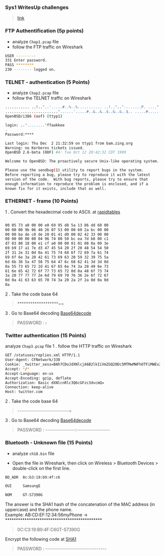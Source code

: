 ### Sys1 WritesUp challenges

> [link](https://www.root-me.org/)

### FTP Authentification (5p points)

- analyze `Chap1.pcap` file
- follow the FTP traffic on Wireshark

```sh
USER ---------
331 Enter password.
PASS ********
230 -------- logged on.
```

### TELNET - authentication (5 Points)

- analyze `Chap2.pcap` file
- follow the TELNET traffic on Wireshark

```sh
........... ..!.."..'.....#..%..%........... ..!..".."........P. ....".....b........b....	B.
........................"......'.....#..&..&..$..&..&..$.. .....#.....'........... .9600,9600....#.bam.zing.org:0.0....'..DISPLAY.bam.zing.org:0.0......xterm-color.............!.............."............
OpenBSD/i386 (oof) (ttyp1)

login: .."........"ffaakkee
.
Password:****

Last login: Thu Dec  2 21:32:59 on ttyp1 from bam.zing.org
Warning: no Kerberos tickets issued.
OpenBSD 2.6-beta (OOF) #4: Tue Oct 12 20:42:32 CDT 1999

Welcome to OpenBSD: The proactively secure Unix-like operating system.

Please use the sendbug(1) utility to report bugs in the system.
Before reporting a bug, please try to reproduce it with the latest
version of the code.  With bug reports, please try to ensure that
enough information to reproduce the problem is enclosed, and if a
known fix for it exists, include that as well.

```

### ETHERNET - frame (10 Points)

1 . Convert the hexadecimal code to ASCII. at [rapidtables](https://www.rapidtables.com/convert/number/hex-to-ascii.html)

```sh

00 05 73 a0 00 00 e0 69 95 d8 5a 13 86 dd 60 00
00 00 00 9b 06 40 26 07 53 00 00 60 2a bc 00 00
00 00 ba de c0 de 20 01 41 d0 00 02 42 33 00 00
00 00 00 00 00 04 96 74 00 50 bc ea 7d b8 00 c1
d7 03 80 18 00 e1 cf a0 00 00 01 01 08 0a 09 3e
69 b9 17 a1 7e d3 47 45 54 20 2f 20 48 54 54 50
2f 31 2e 31 0d 0a 41 75 74 68 6f 72 69 7a 61 74
69 6f 6e 3a 20 42 61 73 69 63 20 59 32 39 75 5a
6d 6b 36 5a 47 56 75 64 47 6c 68 62 41 3d 3d 0d
0a 55 73 65 72 2d 41 67 65 6e 74 3a 20 49 6e 73
61 6e 65 42 72 6f 77 73 65 72 0d 0a 48 6f 73 74
3a 20 77 77 77 2e 6d 79 69 70 76 36 2e 6f 72 67
0d 0a 41 63 63 65 70 74 3a 20 2a 2f 2a 0d 0a 0d
0a

```

2 . Take the code base 64

> *******************==

3 . Go to Base64 decoding [Base64decode](https://www.base64decode.org/)

> PASSWORD : *****:*****

### Twitter authentication (15 Points)

analyze `Chap3.pcap` file
1 . follow the HTTP traffic on Wireshark

```sh
GET /statuses/replies.xml HTTP/1.1
User-Agent: CFNetwork/330
Cookie: _twitter_sess=BAh7CDoJdXNlcjA6B2lkIiVmZGQ2ODc5MTMwMWFhOTFiMWExZDViZmQwMGEz%250AOWNkMyIKZmxhc2hJQzonQWN0aW9uQ29udHJvbGxlcjo6Rmxhc2g6OkZsYXNo%250ASGFzaHsABjoKQHVzZWR7AA%253D%253D--ea12e7bc090d05202cd7e3f972c2b4414a97f657
Accept: */*
Accept-Language: en-us
Accept-Encoding: gzip, deflate
Authorization: Basic dXNlcnRlc3Q6cGFzc3dvcmQ=
Connection: keep-alive
Host: twitter.com
```

2 . Take the code base 64

> --------------------------=

3 . Go to Base64 decoding [Base64decode](https://www.base64decode.org/)

> PASSWORD : ---------------:-----------------

### Bluetooth - Unknown file (15 Points)

- analyze `ch18.bin` file

- Open the file in Wireshark, then click on Wireless > Bluetooth Devices > double-click on the first line.

```sh
BD_ADR  0c:b3:19:b9:4f:c6

OUI     SamsungE

NOM     GT-S7390G
```

The answer is the SHA1 hash of the concatenation of the MAC address (in uppercase) and the phone name.
</br>
Example:
AB:CD:EF:12:34:56myPhone -> *********************************************

> 0C:C3:19:B9:4F:C6GT-S7390G

Encrypt the following code at [SHA1](https://md5decrypt.net/)

> PASSWORD : -------------------------------
